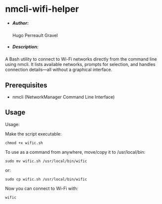 # nmcli-wifi-helper

- ##### Author:

  Hugo Perreault Gravel

- ##### Description:
A Bash utility to connect to Wi-Fi networks directly from the command line using nmcli. It lists available networks, prompts for selection, and handles connection details—all without a graphical interface.

## Prerequisites

- nmcli (NetworkManager Command Line Interface)

## Usage

Usage:

Make the script executable:

```
chmod +x wific.sh
```
To use as a command from anywhere, move/copy it to /usr/local/bin:
```
sudo mv wific.sh /usr/local/bin/wific
```
or:

```
sudo cp wific.sh /usr/local/bin/wific
```

Now you can connect to Wi-Fi with:
```
wific
```

